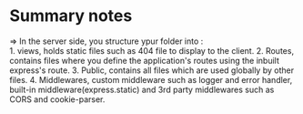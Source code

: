 # Summary notes
=> In the server side, you structure ypur folder into :                    
    1. views, holds static files such as 404 file to display to the client.
    2. Routes, contains files where you define the application's routes using the inbuilt express's route.
    3. Public, contains all files which are used globally by other files.
    4. Middlewares, custom middleware such as logger and error handler, built-in middleware(express.static) and 3rd party middlewares such as CORS and cookie-parser.